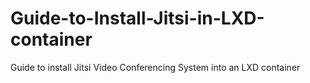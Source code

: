 # Guide-to-Install-Jitsi-in-LXD-container
Guide to install Jitsi Video Conferencing System into an LXD container

